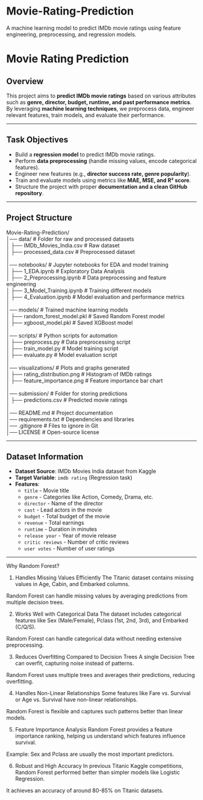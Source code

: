 # Movie-Rating-Prediction
A machine learning model to predict IMDb movie ratings using feature engineering, preprocessing, and regression models. 

#  Movie Rating Prediction  

##  Overview  
This project aims to **predict IMDb movie ratings** based on various attributes such as **genre, director, budget, runtime, and past performance metrics**.  
By leveraging **machine learning techniques**, we preprocess data, engineer relevant features, train models, and evaluate their performance.  

---

##  Task Objectives  
- Build a **regression model** to predict IMDb movie ratings.  
- Perform **data preprocessing** (handle missing values, encode categorical features).  
- Engineer new features (e.g., **director success rate, genre popularity**).  
- Train and evaluate models using metrics like **MAE, MSE, and R² score**.  
- Structure the project with proper **documentation and a clean GitHub repository**.  

---

##  Project Structure 
Movie-Rating-Prediction/  
│── data/                        # Folder for raw and processed datasets  
│   ├── IMDb_Movies_India.csv    # Raw dataset  
│   ├── processed_data.csv       # Preprocessed dataset  
│  
│── notebooks/                   # Jupyter notebooks for EDA and model training  
│   ├── 1_EDA.ipynb              # Exploratory Data Analysis  
│   ├── 2_Preprocessing.ipynb    # Data preprocessing and feature engineering  
│   ├── 3_Model_Training.ipynb   # Training different models  
│   ├── 4_Evaluation.ipynb       # Model evaluation and performance metrics  
│  
│── models/                      # Trained machine learning models  
│   ├── random_forest_model.pkl  # Saved Random Forest model  
│   ├── xgboost_model.pkl        # Saved XGBoost model  
│  
│── scripts/                     # Python scripts for automation  
│   ├── preprocess.py            # Data preprocessing script  
│   ├── train_model.py           # Model training script  
│   ├── evaluate.py              # Model evaluation script  
│  
│── visualizations/               # Plots and graphs generated  
│   ├── rating_distribution.png   # Histogram of IMDb ratings  
│   ├── feature_importance.png    # Feature importance bar chart  
│  
│── submission/                   # Folder for storing predictions  
│   ├── predictions.csv           # Predicted movie ratings  
│  
│── README.md                     # Project documentation  
│── requirements.txt               # Dependencies and libraries  
│── .gitignore                     # Files to ignore in Git  
│── LICENSE                        # Open-source license  


---

##  Dataset Information  
- **Dataset Source**: IMDb Movies India dataset from Kaggle  
- **Target Variable**: `imdb rating` (Regression task)  
- **Features**:
  - `title` - Movie title  
  - `genre` - Categories like Action, Comedy, Drama, etc.  
  - `director` - Name of the director  
  - `cast` - Lead actors in the movie  
  - `budget` - Total budget of the movie  
  - `revenue` - Total earnings  
  - `runtime` - Duration in minutes  
  - `release year` - Year of movie release  
  - `critic reviews` - Number of critic reviews  
  - `user votes` - Number of user ratings  

---

Why Random Forest?
1. Handles Missing Values Efficiently
The Titanic dataset contains missing values in Age, Cabin, and Embarked columns.

Random Forest can handle missing values by averaging predictions from multiple decision trees.

2. Works Well with Categorical Data
The dataset includes categorical features like Sex (Male/Female), Pclass (1st, 2nd, 3rd), and Embarked (C/Q/S).

Random Forest can handle categorical data without needing extensive preprocessing.

3. Reduces Overfitting Compared to Decision Trees
A single Decision Tree can overfit, capturing noise instead of patterns.

Random Forest uses multiple trees and averages their predictions, reducing overfitting.

4. Handles Non-Linear Relationships
Some features like Fare vs. Survival or Age vs. Survival have non-linear relationships.

Random Forest is flexible and captures such patterns better than linear models.

5. Feature Importance Analysis
Random Forest provides a feature importance ranking, helping us understand which features influence survival.

Example: Sex and Pclass are usually the most important predictors.

6. Robust and High Accuracy
In previous Titanic Kaggle competitions, Random Forest performed better than simpler models like Logistic Regression.

It achieves an accuracy of around 80-85% on Titanic datasets.



